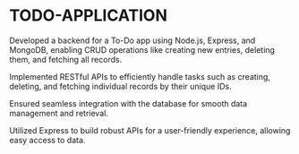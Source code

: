   # TODO-APPLICATION

Developed a backend for a To-Do app using Node.js, Express, and MongoDB, enabling CRUD operations like creating new entries, deleting them, and fetching all records.

Implemented RESTful APIs to efficiently handle tasks such as creating, deleting, and fetching individual records by their unique IDs.

Ensured seamless integration with the database for smooth data management and retrieval.

Utilized Express to build robust APIs for a user-friendly experience, allowing easy access to data.
 
